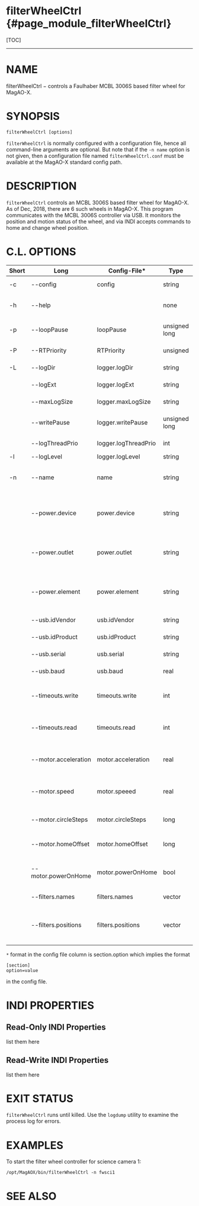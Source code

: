 filterWheelCtrl {#page_module_filterWheelCtrl}
==========

[TOC]

------------------------------------------------------------------------

# NAME 

filterWheelCtrl − controls a Faulhaber MCBL 3006S based filter wheel for MagAO-X.

# SYNOPSIS 

```
filterWheelCtrl [options] 
```

`filterWheelCtrl` is normally configured with a configuration file, hence all command-line arguments are optional. But note that if the `-n name` option is not given, then a configuration file named `filterWheelCtrl.conf` must be available at the MagAO-X standard config path.

# DESCRIPTION 

`filterWheelCtrl` controls an MCBL 3006S based filter wheel for MagAO-X.  As of Dec, 2018, there are 6 such wheels in MagAO-X.  This program communicates with the MCBL 3006S controller via USB.  It monitors the position and motion status of the wheel, and via INDI accepts commands to home and change wheel position.

# C.L. OPTIONS

|Short | Long                 |    Config-File*      |     Type          | Description  |
| ---  | ---                  | ---                  |   ---             | ---          |
|   -c | --config             | config               |   string          | A local config file |
|   -h | --help               |                      |   none            | Print this message and exit | 
|   -p | --loopPause          | loopPause            |   unsigned long   | The main loop pause time in ns |
|   -P | --RTPriority         | RTPriority           |   unsigned        | The real-time priority (0-99) | 
|   -L | --logDir             | logger.logDir        |   string          | The directory for log files  | 
|      | --logExt             | logger.logExt        |   string          | The extension for log files  | 
|      | --maxLogSize         | logger.maxLogSize    |   string          | The maximum size of log files | 
|      | --writePause         | logger.writePause    |   unsigned long   | The log thread pause time in ns |                                                                                                
|      | --logThreadPrio      | logger.logThreadPrio |     int           | The log thread priority   |
|   -l | --logLevel           | logger.logLevel      |     string        | The log level   | 
|  -n  | --name               | name                 |    string         | The name of the application, specifies config.
|      | --power.device       | power.device         |    string         | Device controlling power for this app's device (INDI name).
|      | --power.outlet       | power.outlet         |    string         | Outlet (or channel) on device for this app's device (INDI name).
|      | --power.element      | power.element        |    string         | INDI element name.  Default is "state", only need to specify if different.
|      | --usb.idVendor       | usb.idVendor         |    string         | USB vendor id, 4 digits
|      | --usb.idProduct      | usb.idProduct        |    string         | USB product id, 4 digits
|      | --usb.serial         | usb.serial           |    string         | USB serial number 
|      | --usb.baud           | usb.baud             |    real           | USB tty baud rate (i.e. 9600) 
|      | --timeouts.write     | timeouts.write       | int               |    The timeout for writing to the device [msec]. Default = 1000
|      | --timeouts.read      | timeouts.read        | int               |    The timeout for reading the device [msec]. Default = 1000
|      | --motor.acceleration | motor.acceleration   | real              |     The motor acceleration parameter. Default=1000. 
|      | --motor.speed        | motor.speeed         | real              |       The motor speed parameter.  Default=1000.
|      | --motor.circleSteps  | motor.circleSteps    | long              |      The number of steps in 1 revolution.
|      | --motor.homeOffset   | motor.homeOffset     | long              |     The homing offset in motor counts.
|      | --motor.powerOnHome  | motor.powerOnHome    | bool              |     If true, home at startup/power-on. Default=false.
|      | --filters.names      | filters.names        | vector<string>    | The names of the filters. 
|      | --filters.positions  | filters.positions    | vector<double>    | The positions of the filters.  If omitted or 0 then order is used.

`*` format in the config file column is section.option which implies the format 
```
[section]
option=value
```
in the config file.

# INDI PROPERTIES

## Read-Only INDI Properties

list them here

## Read-Write INDI Properties

list them here

# EXIT STATUS

`filterWheelCtrl` runs until killed.  Use the `logdump` utility to examine the process log for errors.


# EXAMPLES

To start the filter wheel controller for science camera 1:
```
/opt/MagAOX/bin/filterWheelCtrl -n fwsci1
```

# SEE ALSO 
